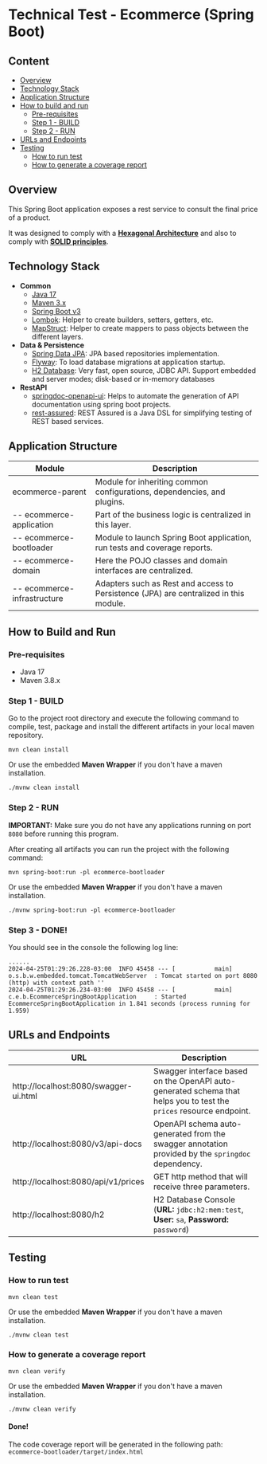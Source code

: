 # Technical Test - Ecommerce (Spring Boot)

## Content
- [Overview](#overview)
- [Technology Stack](#Technology-stack)
- [Application Structure](#application-structure)
- [How to build and run](#how-to-build-and-run)
    - [Pre-requisites](#pre-requisites)
    - [Step 1 - BUILD](#step-1-build)
    - [Step 2 - RUN](#step-2-run)
- [URLs and Endpoints](#urls-and-endpoints)
- [Testing](#testing)
  - [How to run test](#how-to-run-test)
  - [How to generate a coverage report](#how-to-generate-a-coverage-report)

## Overview

This Spring Boot application exposes a rest service to consult the final price of a product.

It was designed to comply with a **[Hexagonal Architecture](https://en.wikipedia.org/wiki/Hexagonal_architecture_(software))** and also to comply with **[SOLID principles](https://en.wikipedia.org/wiki/SOLID)**.

## Technology Stack

* **Common**
  * [Java 17](https://www.oracle.com/java/technologies/downloads/#java17)
  * [Maven 3.x](https://maven.apache.org/)
  * [Spring Boot v3](https://spring.io/projects/spring-boot)
  * [Lombok](https://projectlombok.org/): Helper to create builders, setters, getters, etc.
  * [MapStruct](https://mapstruct.org/): Helper to create mappers to pass objects between the different layers.
* **Data & Persistence**
  * [Spring Data JPA](https://spring.io/projects/spring-data-jpa): JPA based repositories implementation.
  * [Flyway](https://flywaydb.org/): To load database migrations at application startup.
  * [H2 Database](https://www.h2database.com/): Very fast, open source, JDBC API. Support embedded and server modes; disk-based or in-memory databases
* **RestAPI**
  * [springdoc-openapi-ui](https://springdoc.org/): Helps to automate the generation of API documentation using spring boot projects.
  * [rest-assured](https://rest-assured.io/): REST Assured is a Java DSL for simplifying testing of REST based services.

## Application Structure

| Module                      | Description                                                                           |
|-----------------------------|---------------------------------------------------------------------------------------|
| ecommerce-parent            | Module for inheriting common configurations, dependencies, and plugins.               |
| -- ecommerce-application    | Part of the business logic is centralized in this layer.                              |
| -- ecommerce-bootloader     | Module to launch Spring Boot application, run tests and coverage reports.             |
| -- ecommerce-domain         | Here the POJO classes and domain interfaces are centralized.                          |
| -- ecommerce-infrastructure | Adapters such as Rest and access to Persistence (JPA) are centralized in this module. |

## How to Build and Run

### Pre-requisites
* Java 17
* Maven 3.8.x

### Step 1 - BUILD
Go to the project root directory and execute the following command to compile, test, package and install the different artifacts in your local maven repository.

```shell
mvn clean install
```
Or use the embedded **Maven Wrapper** if you don't have a maven installation.

```shell
./mvnw clean install
```

### Step 2 - RUN
**IMPORTANT:** Make sure you do not have any applications running on port `8080` before running this program.

After creating all artifacts you can run the project with the following command:

```shell
mvn spring-boot:run -pl ecommerce-bootloader
```
Or use the embedded **Maven Wrapper** if you don't have a maven installation.

```shell
./mvnw spring-boot:run -pl ecommerce-bootloader
```
### Step 3 - DONE!
You should see in the console the following log line:

```log
......
2024-04-25T01:29:26.228-03:00  INFO 45458 --- [           main] o.s.b.w.embedded.tomcat.TomcatWebServer  : Tomcat started on port 8080 (http) with context path ''
2024-04-25T01:29:26.234-03:00  INFO 45458 --- [           main] c.e.b.EcommerceSpringBootApplication     : Started EcommerceSpringBootApplication in 1.841 seconds (process running for 1.959)
```

## URLs and Endpoints

| URL                                   | Description                                                                                                         |
|---------------------------------------|---------------------------------------------------------------------------------------------------------------------|
| http://localhost:8080/swagger-ui.html | Swagger interface based on the OpenAPI auto-generated schema that helps you to test the `prices` resource endpoint. |
| http://localhost:8080/v3/api-docs     | OpenAPI schema auto-generated from the swagger annotation provided by the `springdoc` dependency.                   |
| http://localhost:8080/api/v1/prices   | GET http method that will receive three parameters.                                                                 |
| http://localhost:8080/h2              | H2 Database Console (**URL:** `jdbc:h2:mem:test`, **User:** `sa`, **Password:** `password`)                         |

## Testing

### How to run test
```shell
mvn clean test
```
Or use the embedded **Maven Wrapper** if you don't have a maven installation.
```shell
./mvnw clean test
```

### How to generate a coverage report
```shell
mvn clean verify
```
Or use the embedded **Maven Wrapper** if you don't have a maven installation.
```shell
./mvnw clean verify
```

#### Done! 
The code coverage report will be generated in the following path: `ecommerce-bootloader/target/index.html`